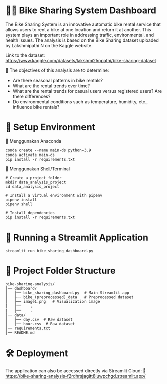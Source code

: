 # 🚴‍♂️ Bike Sharing System Dashboard
The Bike Sharing System is an innovative automatic bike rental service that allows users to rent a bike at one location and return it at another. This system plays an important role in addressing traffic, environmental, and health issues. The analysis is based on the Bike Sharing dataset uploaded by Lakshmipathi N on the Kaggle website.

Link to the dataset: https://www.kaggle.com/datasets/lakshmi25npathi/bike-sharing-dataset

🔹 The objectives of this analysis are to determine:
- Are there seasonal patterns in bike rentals?
- What are the rental trends over time?
- What are the rental trends for casual users versus registered users? Are there differences?
- Do environmental conditions such as temperature, humidity, etc., influence bike rentals?

# 🚀 Setup Environment
🔹 Menggunakan Anaconda
```
conda create --name main-ds python=3.9
conda activate main-ds
pip install -r requirements.txt
```
🔹 Menggunakan Shell/Terminal
```
# Create a project folder
mkdir data_analysis_project
cd data_analysis_project

# Install a virtual environment with pipenv
pipenv install
pipenv shell

# Install dependencies
pip install -r requirements.txt
```
# 🏃 Running a Streamlit Application
```
streamlit run bike_sharing_dashboard.py
```
# 📂 Project Folder Structure
```
bike-sharing-analysis/
│── dashboard/
│   ├── bike_sharing_dashboard.py  # Main Streamlit app
│   ├── bike_(preprocessed)_data   # Preprocessed dataset
│   ├── image1.png   # Visualization image
|   ├──    .
|   ├──    .
│── data/
│   ├── day.csv  # Raw dataset
│   ├── hour.csv  # Raw dataset
│── requirements.txt
│── README.md
```
# 🛠 Deployment
The application can also be accessed directly via Streamlit Cloud: 🔗 https://bike-sharing-analysis-f2rdhrsjagjtt8iuwpchgd.streamlit.app/
